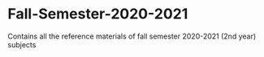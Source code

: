 # Fall-Semester-2020-2021
Contains all the reference materials of fall semester 2020-2021 (2nd year) subjects
